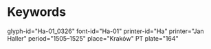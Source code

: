 # Keywords
glyph-id="Ha-01_0326"
font-id="Ha-01"
printer-id="Ha"
printer="Jan Haller"
period="1505–1525"
place="Kraków"
PT plate="164"
